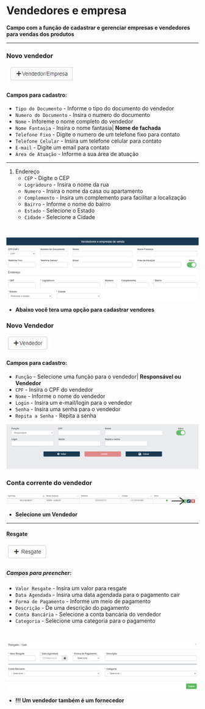 # Vendedores e empresa 
**Campo com a função de cadastrar e gerenciar empresas e vendedores para vendas dos produtos**
***
### Novo vendedor
![](../../../img/novoVendedor.png)

#### **Campos para cadastro**:

* `Tipo do Documento` - Informe o tipo do documento do vendedor
* `Numero do Documento` - Insira o numero do documento
* `Nome` - Inforeme o nome completo do vendedor
* `Nome Fantasia` - Insira o nome fantasia| **Nome de fachada**
* `Telefone Fixo` - Digite o numero de um telefone fixo para contato
* `Telefone Celular` - Insira um telefone celular para contato
* `E-mail` - Digite um email para contato
* `Área de Atuação` - Informe a sua área de atuação
***
1. Endereço
    - `CEP` - Digite o CEP
    - `Logradouro` - Insira o nome da rua
    - `Numero` - Insira o nome da casa ou apartamento
    - `Complemento` - Insira um complemento para facilitar a localização
    - `Bairro` - Informe o nome do bairro
    - `Estado` - Selecione o Estado
    - `Cidade` - Selecione a Cidade
<br>

![](../../../img/cadastroVendedores.png)
* **Abaixo você tera uma opção para cadastrar vendores**

### Novo Vendedor

![](../../../img/vendedor.png)

#### **Campos para cadastro**:

* `Função` - Selecione uma função para o vendedor| **Responsável ou Vendedor**
* `CPF` - Insira o CPF do vendedor
* `Nome` - Informe o nome do vendedor
* `Login` - Insira um e-mail/login para o vendedor
* `Senha` - Insira uma senha para o vendedor
* `Repita a Senha` - Repita a senha

![](../../../img/vendedorCadastro.png)

### Conta corrente do vendedor

![](../../../img/contaCorrente.jpg)

* **Selecione um Vendedor**

****

#### Resgate

![](../../../img/resgate.png)

##### **Campos para preencher**:

* `Valor Resgate` - Insira um valor para resgate
* `Data Agendada` - Insira uma data agendada para o pagamento cair
* `Forma de Pagamento` - Informe um meio de pagamento
* `Descrição` - De uma descrição do pagamento
* `Conta Bancária` - Selecione a conta bancária do vendedor
* `Categoria` - Selecione uma categoria para o pagamento
<br>

![](../../../img/cadastroResgate.png)

* **!!! Um vendedor também é um fornecedor**